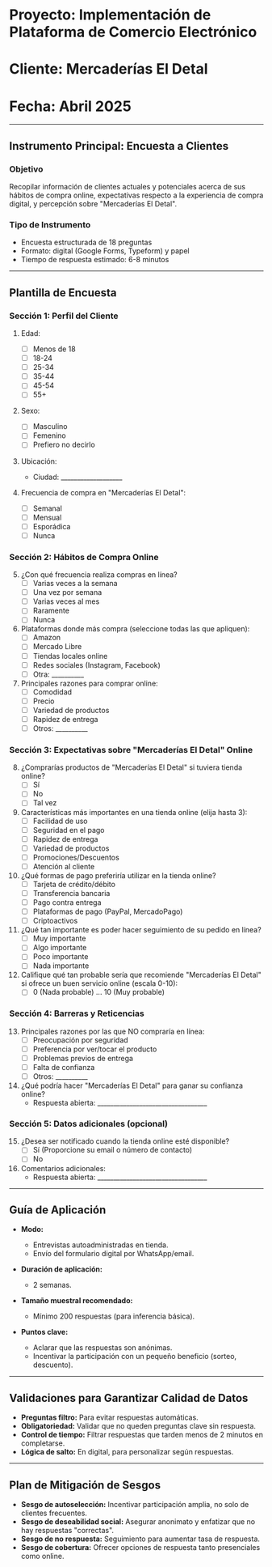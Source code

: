 # Proyecto: Implementación de Plataforma de Comercio Electrónico
# Cliente: Mercaderías El Detal
# Fecha: Abril 2025

---

## Instrumento Principal: Encuesta a Clientes

### Objetivo
Recopilar información de clientes actuales y potenciales acerca de sus hábitos de compra online, expectativas respecto a la experiencia de compra digital, y percepción sobre "Mercaderías El Detal".

### Tipo de Instrumento
- Encuesta estructurada de 18 preguntas
- Formato: digital (Google Forms, Typeform) y papel
- Tiempo de respuesta estimado: 6-8 minutos

---

## Plantilla de Encuesta

### Sección 1: Perfil del Cliente

1. Edad:
    - [ ] Menos de 18
    - [ ] 18-24
    - [ ] 25-34
    - [ ] 35-44
    - [ ] 45-54
    - [ ] 55+

2. Sexo:
    - [ ] Masculino
    - [ ] Femenino
    - [ ] Prefiero no decirlo

3. Ubicación:
    - Ciudad: ___________________

4. Frecuencia de compra en "Mercaderías El Detal":
    - [ ] Semanal
    - [ ] Mensual
    - [ ] Esporádica
    - [ ] Nunca

### Sección 2: Hábitos de Compra Online

5. ¿Con qué frecuencia realiza compras en línea?
    - [ ] Varias veces a la semana
    - [ ] Una vez por semana
    - [ ] Varias veces al mes
    - [ ] Raramente
    - [ ] Nunca

6. Plataformas donde más compra (seleccione todas las que apliquen):
    - [ ] Amazon
    - [ ] Mercado Libre
    - [ ] Tiendas locales online
    - [ ] Redes sociales (Instagram, Facebook)
    - [ ] Otra: __________

7. Principales razones para comprar online:
    - [ ] Comodidad
    - [ ] Precio
    - [ ] Variedad de productos
    - [ ] Rapidez de entrega
    - [ ] Otros: __________

### Sección 3: Expectativas sobre "Mercaderías El Detal" Online

8. ¿Comprarías productos de "Mercaderías El Detal" si tuviera tienda online?
    - [ ] Sí
    - [ ] No
    - [ ] Tal vez

9. Características más importantes en una tienda online (elija hasta 3):
    - [ ] Facilidad de uso
    - [ ] Seguridad en el pago
    - [ ] Rapidez de entrega
    - [ ] Variedad de productos
    - [ ] Promociones/Descuentos
    - [ ] Atención al cliente

10. ¿Qué formas de pago preferiría utilizar en la tienda online?
    - [ ] Tarjeta de crédito/débito
    - [ ] Transferencia bancaria
    - [ ] Pago contra entrega
    - [ ] Plataformas de pago (PayPal, MercadoPago)
    - [ ] Criptoactivos

11. ¿Qué tan importante es poder hacer seguimiento de su pedido en línea?
    - [ ] Muy importante
    - [ ] Algo importante
    - [ ] Poco importante
    - [ ] Nada importante

12. Califique qué tan probable sería que recomiende "Mercaderías El Detal" si ofrece un buen servicio online (escala 0-10):
    - [ ] 0 (Nada probable) ... 10 (Muy probable)

### Sección 4: Barreras y Reticencias

13. Principales razones por las que NO compraría en línea:
    - [ ] Preocupación por seguridad
    - [ ] Preferencia por ver/tocar el producto
    - [ ] Problemas previos de entrega
    - [ ] Falta de confianza
    - [ ] Otros: __________

14. ¿Qué podría hacer "Mercaderías El Detal" para ganar su confianza online?
    - Respuesta abierta: __________________________________

### Sección 5: Datos adicionales (opcional)

15. ¿Desea ser notificado cuando la tienda online esté disponible?
    - [ ] Sí (Proporcione su email o número de contacto)
    - [ ] No

16. Comentarios adicionales:
    - Respuesta abierta: __________________________________

---

## Guía de Aplicación

- **Modo:**
  - Entrevistas autoadministradas en tienda.
  - Envío del formulario digital por WhatsApp/email.

- **Duración de aplicación:**
  - 2 semanas.

- **Tamaño muestral recomendado:**
  - Mínimo 200 respuestas (para inferencia básica).

- **Puntos clave:**
  - Aclarar que las respuestas son anónimas.
  - Incentivar la participación con un pequeño beneficio (sorteo, descuento).

---

## Validaciones para Garantizar Calidad de Datos

- **Preguntas filtro:** Para evitar respuestas automáticas.
- **Obligatoriedad:** Validar que no queden preguntas clave sin respuesta.
- **Control de tiempo:** Filtrar respuestas que tarden menos de 2 minutos en completarse.
- **Lógica de salto:** En digital, para personalizar según respuestas.

---

## Plan de Mitigación de Sesgos

- **Sesgo de autoselección:** Incentivar participación amplia, no solo de clientes frecuentes.
- **Sesgo de deseabilidad social:** Asegurar anonimato y enfatizar que no hay respuestas "correctas".
- **Sesgo de no respuesta:** Seguimiento para aumentar tasa de respuesta.
- **Sesgo de cobertura:** Ofrecer opciones de respuesta tanto presenciales como online.
